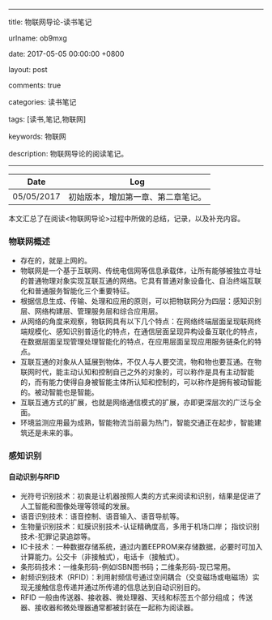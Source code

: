 
---

title: 物联网导论-读书笔记

urlname: ob9mxg

date: 2017-05-05 00:00:00 +0800

layout: post

comments: true

categories: 读书笔记

tags: [读书,笔记,物联网]

keywords: 物联网

description: 物联网导论的阅读笔记。

---


| Date | Log |
| :---: | :---: |
| 05/05/2017 | 初始版本，增加第一章、第二章笔记。 |


本文汇总了在阅读<物联网导论>过程中所做的总结，记录，以及补充内容。


<a name="e8be9f64"></a>
### 物联网概述

- 存在的，就是上网的。
- 物联网是一个基于互联网、传统电信网等信息承载体，让所有能够被独立寻址的普通物理对象实现互联互通的网络。它具有普通对象设备化、自治终端互联化和普通服务智能化三个重要特征。
- 根据信息生成、传输、处理和应用的原则，可以把物联网分为四层：感知识别层、网络构建层、管理服务层和综合应用层。
- 从网络的角度来观察，物联网具有以下几个特点：在网络终端层面呈现联网终端规模化、感知识别普适化的特点，在通信层面呈现异构设备互联化的特点，在数据层面呈现管理处理智能化的特点，在应用层面呈现应用服务链条化的特点。
- 互联互通的对象从人延展到物体，不仅人与人要交流，物和物也要互通。在物联网时代，能主动认知和控制自己之外的对象的，可以称作是具有主动智能的，而有能力使得自身被智能主体所认知和控制的，可以称作是拥有被动智能的。被动智能也是智能。
- 互联互通方式的扩展，也就是网络通信模式的扩展，亦即更深层次的广泛与全面。
- 环境监测应用最为成熟，智能物流当前最为热门，智能交通正在起步，智能建筑还是未来的事。


<a name="747932b9"></a>
### 感知识别


<a name="b30050b3"></a>
#### 自动识别与RFID

- 光符号识别技术：初衷是让机器按照人类的方式来阅读和识别，结果是促进了人工智能和图像处理等领域的发展。
- 语音识别技术：语音控制、语音输入、语音导航等。
- 生物量识别技术：虹膜识别技术-认证精确度高，多用于机场口岸； 指纹识别技术-犯罪记录追踪等。
- IC卡技术：一种数据存储系统，通过内置EEPROM来存储数据，必要时可加入计算能力。公交卡（非接触式），电话卡（接触式）。
- 条形码技术：一维条形码-例如ISBN图书码；二维条形码-现已常用。
- 射频识别技术（RFID）：利用射频信号通过空间耦合（交变磁场或电磁场）实现无接触信息传递并通过所传递的信息达到自动识别目的。
- RFID 一般由传送器、接收器、微处理器、天线和标签五个部分组成； 传送器、接收器和微处理器通常都被封装在一起称为阅读器。

